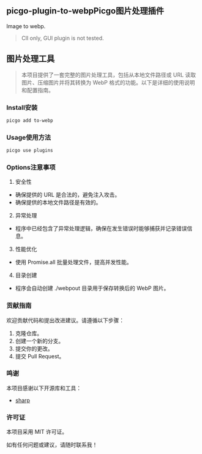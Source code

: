 ## picgo-plugin-to-webpPicgo图片处理插件

Image to webp.
> ClI only, GUI plugin is not tested.
## 图片处理工具
> 本项目提供了一套完整的图片处理工具，包括从本地文件路径或 URL 读取图片、压缩图片并将其转换为 WebP 格式的功能。以下是详细的使用说明和配置指南。

### Install安装
```bash
picgo add to-webp
```
### Usage使用方法
```bash
picgo use plugins
```
### Options注意事项
1. 安全性
- 确保提供的 URL 是合法的，避免注入攻击。
- 确保提供的本地文件路径是有效的。
2. 异常处理
- 程序中已经包含了异常处理逻辑，确保在发生错误时能够捕获并记录错误信息。
3. 性能优化
- 使用 Promise.all 批量处理文件，提高并发性能。
4. 目录创建
- 程序会自动创建 ./webpout 目录用于保存转换后的 WebP 图片。
### 贡献指南
欢迎贡献代码和提出改进建议。请遵循以下步骤：

1. 克隆仓库。
2. 创建一个新的分支。
3. 提交你的更改。
4. 提交 Pull Request。
   
### 鸣谢
本项目感谢以下开源库和工具：
- [sharp](https://github.com/lovell/sharp)

### 许可证
本项目采用 MIT 许可证。

如有任何问题或建议，请随时联系我！
